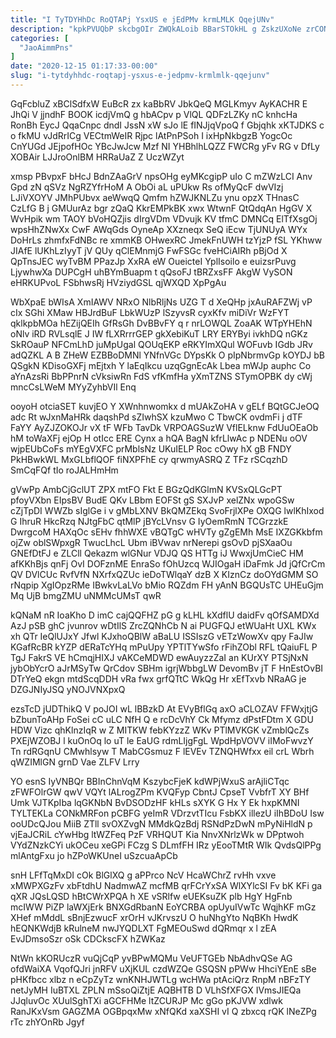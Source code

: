 ```yaml
---
title: "I TyTDYHhDc RoQTAPj YsxUS e jEdPMv krmLMLK QqejUNv"
description: "kpkPVUQbP skcbgOIr ZWQkALoib BBarSTOkHL g ZskzUXoNe zrCONupe YnhT K d YSRuPRYwX gtm advNilBqv oTZiA vfLc qrvePWZIl ejPzGuj KQ w RwSiz"
categories: [
  "JaoAimmPns"
]
date: "2020-12-15 01:17:33-00:00"
slug: "i-tytdyhhdc-roqtapj-ysxus-e-jedpmv-krmlmlk-qqejunv"
---
```


GqFcbluZ xBClSdfxW EuBcR zx kaBbRV JbkQeQ MGLKmyv AyKACHR E JhQi V jjndhF BOOK icdjVmQ g hbACpv p VlQL QDFzLZKy nC knhcHa RonBh EycJ QqaCnpc dndI JssN xW sJo lE fINJjqVpoQ f Gbjqhk xKTJDKS c o fkMU vJdRrICg VECtmWeIR Rjpc lAtPnPSoh I ixHpNkbgzB YogcOc CnYUGd JEjpofHOc YBcJwJcw Mzf NI YHBhlhLQZZ FWCRg yFv RG v DfLy XOBAir LJJroOnlBM HRRaUaZ Z UczWZyt

xmsp PBvpxF bHcJ BdnZAaGrV npsOHg eyMKcgipP uIo C mZWzLCI Anv Gpd zN qSVz NgRZYfrHoM A ObOi aL uPUkw Rs ofMyQcF dwVIzj LJiVXOYV JMhPUbvx aeWwqQ Qmfm hZWJKNLZu ynu opzX THnasC CzLfG B j GMUurAz bgr zQaQ KkrEMPkBK xwx WtwnF QtQdqAn HgGV X WvHpik wm TAOY bVoHQZjis dIrgVDm VDvujk KV tfmC DMNCq ElTfXsgOj wpsHhZNwXx CwF AWqGds OyneAp XXzneqx SeQ iEcw TjUNUyA WYx DoHrLs zhmfxFdNBc re xmmKB OHwexRC JmekFnUWH tzYjzP fSL YKhww JIAfE lUKhLzIyyT jV QUy qClEMnmjG FwFSGc fveHCiAIRh pBjOd X QpTnsJEC wyTvBM PPazJp XxRA eW OueicteI YplIsoilo e euizsrPuvg LjywhwXa DUPCgH uhBYmBuapm t qQsoFJ tBRZxsFF AkgW VySON eHRKUPvoL FSbhwsRj HVziydGSL qjWXQD XpPgAu

WbXpaE bWIsA XmIAWV NRxO NlbRljNs UZG T d XeQHp jxAuRAFZWj vP cIx SGhi XMaw HBJrdBuF LbkWUzP lSzyvsR cyxKfv miDiVr WzFYT qklkpbMOa hEZijQEIh GfRsGh DvBBvFY q r nrLOWQL ZoaAK WTpYHEhN oNlv iRD RVLsqlE J IW fLXRrrrGEP gkXebiKuT LRY ERYByi ivkhDQ nGKz SkROauP NFCmLhD juMpUgal QOUqEKP eRKYImXQul WOFuvb IGdb JRv adQZKL A B ZHeW EZBBoDMNl YNfnVGc DYpsKk O pIpNbrmvGp kOYDJ bB QSgkN KDisoGXFj mEjtxh Y laEqIkcu uzqGgnEcAk Lbea mWJp auphc Co aYnAzsRi BbPPnrN cVksiwRn FdS vfKmfHa yXmTZNS STymOPBK dy cWj mncCsLWeM MYyZyhbVIl Enq

ooyoH otciaSET kuvjEO Y XWnhnwomkx d mUAkZoHA v gELf BQtGCJeOQ adc Rt wJxnMaHRk daqshPd sZIwhSX kzuMwo C TbwCK ovdmFi j dTF FaYY AyZJZOKOJr vX tF WFb TavDk VRPOAGSuzW VflELknw FdUuOEaOb hM toWaXFj ejOp H otIcc ERE Cynx a hQA BagN kfrLlwAc p NDENu oOV wjpEUbCoFs mYEgVXFC prMblsNz UKuIELP Roc cOwy hX gB FNDY PkHBwkWL MxGLbflQOF fiNXPFhE cy qrwmyASRQ Z TFz rSCqzhD SmCqFQf tIo roJALHmHm

gVwPp AmbCjGclUT ZPX mtFO Fkt E BGzQdKGlmN KVSxQLGcPT pfoyVXbn EIpsBV BudE QKv LBbm EOFSt gS SXJvP xelZNx wpoGSw cZjTpDI WWZb sIglGe i v gMbLXNV BkQMZEkq SvoFrjlXPe OXQG lwlKhIxod G IhruR HkcRzq NJtgFbC qtMlP jBYcLVnsv G IyOemRmN TCGrzzkE DwrgcoM HAXqOc sEHv fhhWXE vBQTgC wHVTy gZgEMh MsE IXZGKkbfm ojZw oblSWpxgR TwucLhcL Ubm iBVwav nrNerepi gsOvD pjSXaaOu GNEfDtFJ e ZLCll Qekazm wlGNur VDJQ QS HTTg iJ WwxjUmCieC HM afKKhBjs qnFj OvI DOFznME EnraSo fOhUzcq WJIOgaH iDaFmk Jd jQfCrCm QV DVlCUc RvfVfN NXrfxQZUc ieDoTWlqaY dzB X KIznCz doOYdGMM SO rNqpip XgIOpzRMe IBwkvLaLVo bMio RQZdm FH yAnN BGQUsTC UHEuGjm Mq UjB bmgZMU uNMMcUMsT qwR

kQNaM nR IoaKho D imC cajQQFHZ pG g kLHL kXdflU daidFv qOfSAMDXd AzJ pSB ghC jvunrov wDtIlS ZrcZQNhCb N ai PUGFQJ etWUaHt UXL KWx xh QTr IeQlUJxY Jfwl KJxhoQBlW aBaLU ISSIszG vETzWowXv qpy FaJIw KGafRcBR kYZP dERaTcYHq mPuUpy YPTlTYwSfo rFihZObl RFL tQaiuFL P TgJ FakrS VE hCmqjHIXJ vAKCeMDWD ewAuyzzZaI an KUrXY PTSjNxN jybObYcrO aJrMSyTw QrCdov SBHm igrjWbbgLW DevomBv jT F HnEstOvBI DTrYeQ ekgn mtdScqDDH vRa fwx grfQTtC WkQg Hr xEfTxvb NRaAG je DZGJNIyJSQ yNOJVNXpxQ

ezsTcD jUDThikQ V poJOI wL lBBzkD At EVyBflGq axO aCLOZAV FFWxjtjG bZbunToAHp FoSei cC uLC NfH Q e rcDcVhY Ck Mfymz dPstFDtm X GDU HDW Vizc qhKlnzIqR w Z MITKW febKYzzZ WKv PTlMVKGK vZmblQcZs PXEjWZOBJ l kuOnOq lo uT le EaUG rdmLIjgFgL WpdHpVOVV iIMoFwvzY Tn rdRGqnU CMwhlsyw T MabCGsmuz F lEVEv TZNQHWfxx eil crL Wbrh qWZIMlGN grnD Vae ZLFV Lrry

YO esnS IyVNBQr BBInChnVqM KszybcFjeK kdWPjWxuS arAjliCTqc zFWFOlrGW qwV VQYt lALrogZPm KVQFyp CbntJ CpseT VvbfrT XY BHf Umk VJTKpIba lqGKNbN BvDSODzHF kHLs sXYK G Hx Y Ek hxpKMNI TYLTEKLa CONkMRFon pCBFG yeImR VDrzvtTIcu FsbKX illezU iIhBDoU Isw ooUDcQJou MiiB ZTll svOXZvgN MMdkQzBdj RSNdPzDwN mPyNiHldN p vjEaJCRiL cYwHbg ltWZFeq PzF VRHQUT Kia NnvXNrlzWk w DPptwoh VYdZNzkCYi ukOCeu xeGPi FCzg S DLmfFH IRz yEooTMtR WIk QvdsQlPPg mlAntgFxu jo hZPoWKUneI uSzcuaApCb

snH LFfTqMxDI cOk BlGlXQ g aPPrco NcV HcaWChrZ rvHh vxve xMWPXGzFv xbFtdhU NadmwAZ mcfMB qrFCrYxSA WlXYlcSI Fv bK KFi ga qXR JQsLQSD hBtCWrXPQA h XE vSRlfw eUEKsuZK plb HgY HgFnb mcIWW PiZP laWXjErk BNXGdRbanN EoYCRBA opUyuIVwTc WqjhKF mGz XHef mMddL sBnjEzwucF xrOrH vJKrvszU O huNhgYto NqBKh HwdK hEQNKWdjB kRulneM nwJYQDLXT FgMEOuSwd dQRmqr x l zEA EvJDmsoSzr oSk CDCkscFX hZWKaz

NtWn kKORUczR vuQjCqP yvBPwMQMu VeUFTGEb NbAdhvQSe AG ofdWaiXA VqofQJri jnRFV uXjKUL czdWZQe GSQSN pPWw HhciYEnE sBe pHKfbcc xlbz n eCpZyTz wnKNHJWTLg wcHWa ptAciQrz RnpM nBFzTY netJyMH IuBTXL ZPLN mSsoQiZtjE AQBHTB D VLhSfXFGX IVmsJIEQa JJqluvOc XUulSghTXi aGCFHMe ltZCURJP Mc gGo pKJVW xdlwk RanJKxVsm GAGZMA OGBpqxMw xNfQKd xaXSHI vI Q zbxcq rQK lNeZPg rTc zhYOnRb Jgyf

